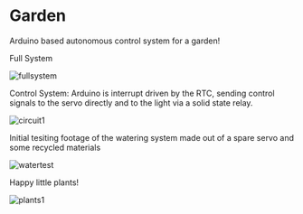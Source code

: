 # Garden
Arduino based autonomous control system for a garden!

Full System


![fullsystem](https://user-images.githubusercontent.com/43456575/51780158-4d19b300-20da-11e9-88ed-b5655688f1a9.jpg)



Control System: Arduino is interrupt driven by the RTC, sending control signals to the servo directly and to the light via a solid state relay.


![circuit1](https://user-images.githubusercontent.com/43456575/51780181-6589cd80-20da-11e9-9619-4429ac7e0d64.jpg)


Initial tesiting footage of the watering system made out of a spare servo and some recycled materials

![watertest](https://user-images.githubusercontent.com/43456575/51780050-68d08980-20d9-11e9-910d-be6fd796b295.gif)



Happy little plants!

![plants1](https://user-images.githubusercontent.com/43456575/51780331-a7ffda00-20db-11e9-9763-083f94f1bfff.jpg)
